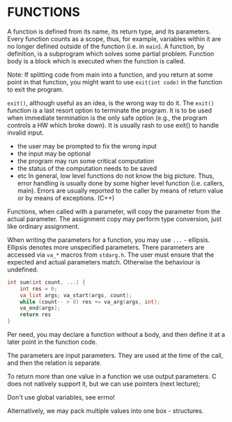 # FUNCTIONS

A function is defined from its name, its return type, and its parameters.
Every function counts as a scope, thus, for example, variables within it are no longer defined outside of the function (i.e. in `main`).
A function, by definition, is a subprogram which solves some partial problem. Function body is a block which is executed when the function is called.

Note: If splitting code from main into a function, and you return at some point in that function, you might want to use `exit(int code)`  in the function to exit the program.

`exit()`, although useful as an idea, is the wrong way to do it.
The `exit()` function is a last resort option to terminate the program. It is to be used when immediate termination is the only safe option (e.g., the program controls a HW which broke down). It is usually rash to use exit() to handle invalid input.
- the user may be prompted to fix the wrong input
- the input may be optional
- the program may run some critical computation
- the status of the computation needs to be saved
- etc
In general, low level functions do not know the big picture. Thus, error handling is usually done by some higher level function (i.e. callers, main).
Errors are usually reported to the caller by means of return value or by means of exceptions. (C++)

Functions, when called with a parameter, will copy the parameter from the actual parameter. The assignment copy may perform type conversion, just like ordinary assignment.

When writing the parameters for a function, you may use `...` - ellipsis. 
Ellipsis denotes more unspecified parameters. There parameters are accessed via `va_*` macros from `stdarg.h`. The user must ensure that the expected and actual parameters match. Otherwise the behaviour is undefined.

```c
int sum(int count, ...) {
	int res = 0;
	va_list args; va_start(args, count);
	while (count-- > 0) res += va_arg(args, int);
	va_end(args);
	return res
}
```


Per need, you may declare a function without a body, and then define it at a later point in the function code.

The parameters are input parameters. They are used at the time of the call, and then the relation is separate.

To return more than one value in a function we use output parameters. C does not natively support it, but we can use pointers (next lecture);

Don't use global variables, see errno!

Alternatively, we may pack multiple values into one box - structures.
